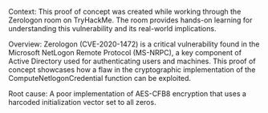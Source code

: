 Context:
This proof of concept was created while working through the Zerologon room on TryHackMe. The room provides hands-on learning for understanding this vulnerability and its real-world implications.

Overview:
Zerologon (CVE-2020-1472) is a critical vulnerability found in the Microsoft NetLogon Remote Protocol (MS-NRPC), a key component of Active Directory used for authenticating users and machines. This proof of concept showcases how a flaw in the cryptographic implementation of the ComputeNetlogonCredential function can be exploited.

Root cause:
A poor implementation of AES-CFB8 encryption that uses a harcoded initialization vector set to all zeros.
